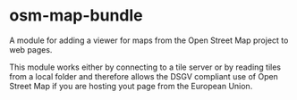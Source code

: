 # osm-map-bundle
A module for adding a viewer for maps from the Open Street Map project to web pages.

This module works either by connecting to a tile server or by reading tiles from a local folder and therefore 
allows the DSGV compliant use of Open Street Map if you are hosting yout page from the European Union. 
